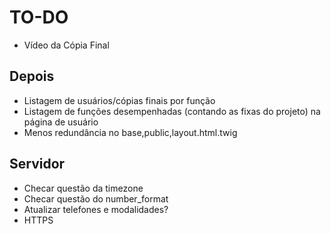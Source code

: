 # TO-DO

- Vídeo da Cópia Final

## Depois

- Listagem de usuários/cópias finais por função
- Listagem de funções desempenhadas (contando as fixas do projeto) na página de usuário
- Menos redundância no base,public,layout.html.twig

## Servidor

- Checar questão da timezone
- Checar questão do number_format
- Atualizar telefones e modalidades?
- HTTPS
